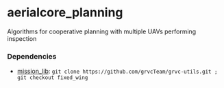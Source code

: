 # aerialcore_planning
Algorithms for cooperative planning with multiple UAVs performing inspection

### Dependencies ###

* [mission_lib](https://github.com/grvcTeam/grvc-utils): `git clone https://github.com/grvcTeam/grvc-utils.git ; git checkout fixed_wing`
<!-- * [UAL](https://github.com/grvcTeam/grvc-ual). -->